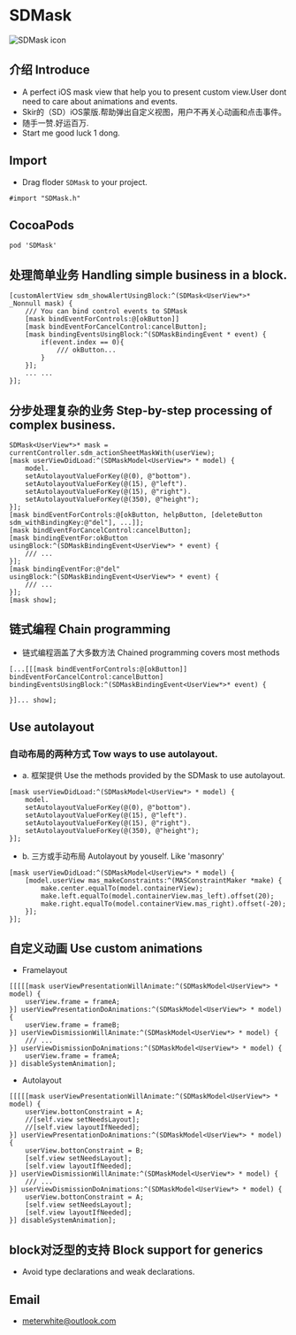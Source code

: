 # SDMask
![SDMask icon](https://raw.githubusercontent.com/Meterwhite/SDMask/master/SDMask.gif)
## 介绍 Introduce
* A perfect iOS mask view that help you to present custom view.User dont need to care about animations and events.
* Skir的（SD）iOS蒙版.帮助弹出自定义视图，用户不再关心动画和点击事件。
* 随手一赞.好运百万.
* Start me good luck 1 dong.

## Import
- Drag floder `SDMask` to your project.
```objc
#import "SDMask.h"
```
## CocoaPods
```
pod 'SDMask'
```
## 处理简单业务 Handling simple business in a block.
```objc
[customAlertView sdm_showAlertUsingBlock:^(SDMask<UserView*>*  _Nonnull mask) {
    /// You can bind control events to SDMask
    [mask bindEventForControls:@[okButton]] 
    [mask bindEventForCancelControl:cancelButton];
    [mask bindingEventsUsingBlock:^(SDMaskBindingEvent * event) {
        if(event.index == 0){
            /// okButton...
        }
    }];
    ... ...
}];
```
## 分步处理复杂的业务 Step-by-step processing of complex business.
```objc
SDMask<UserView*>* mask = currentController.sdm_actionSheetMaskWith(userView);
[mask userViewDidLoad:^(SDMaskModel<UserView*> * model) {
    model.
    setAutolayoutValueForKey(@(0), @"bottom").
    setAutolayoutValueForKey(@(15), @"left").
    setAutolayoutValueForKey(@(15), @"right").
    setAutolayoutValueForKey(@(350), @"height");
}];
[mask bindEventForControls:@[okButton, helpButton, [deleteButton sdm_withBindingKey:@"del"], ...]];
[mask bindEventForCancelControl:cancelButton];
[mask bindingEventFor:okButton usingBlock:^(SDMaskBindingEvent<UserView*> * event) {
    /// ...
}];
[mask bindingEventFor:@"del" usingBlock:^(SDMaskBindingEvent<UserView*> * event) {
    /// ...
}];
[mask show];
```
## 链式编程 Chain programming
-  链式编程涵盖了大多数方法 Chained programming covers most methods
```objc
[...[[[mask bindEventForControls:@[okButton]] bindEventForCancelControl:cancelButton] bindingEventsUsingBlock:^(SDMaskBindingEvent<UserView*>* event) {
    
}]... show];
```
## Use autolayout
### 自动布局的两种方式 Tow ways to use autolayout.
- a. 框架提供 Use the methods provided by the SDMask to use autolayout. 
```objc
[mask userViewDidLoad:^(SDMaskModel<UserView*> * model) {
    model.
    setAutolayoutValueForKey(@(0), @"bottom").
    setAutolayoutValueForKey(@(15), @"left").
    setAutolayoutValueForKey(@(15), @"right").
    setAutolayoutValueForKey(@(350), @"height");
}];
```
- b. 三方或手动布局 Autolayout by youself. Like 'masonry'
```objc
[mask userViewDidLoad:^(SDMaskModel<UserView*> * model) {
    [model.userView mas_makeConstraints:^(MASConstraintMaker *make) {
        make.center.equalTo(model.containerView);
        make.left.equalTo(model.containerView.mas_left).offset(20);
        make.right.equalTo(model.containerView.mas_right).offset(-20);
    }];
}];
```
## 自定义动画 Use custom animations
- Framelayout
```objc
[[[[[mask userViewPresentationWillAnimate:^(SDMaskModel<UserView*> * model) {
    userView.frame = frameA;
}] userViewPresentationDoAnimations:^(SDMaskModel<UserView*> * model) {
    userView.frame = frameB;
}] userViewDismissionWillAnimate:^(SDMaskModel<UserView*> * model) {
    /// ...
}] userViewDismissionDoAnimations:^(SDMaskModel<UserView*> * model) {
    userView.frame = frameA;
}] disableSystemAnimation];
```
- Autolayout
```objc
[[[[[mask userViewPresentationWillAnimate:^(SDMaskModel<UserView*> * model) {
    userView.bottonConstraint = A;
    //[self.view setNeedsLayout];
    //[self.view layoutIfNeeded];
}] userViewPresentationDoAnimations:^(SDMaskModel<UserView*> * model) {
    userView.bottonConstraint = B;
    [self.view setNeedsLayout];
    [self.view layoutIfNeeded];
}] userViewDismissionWillAnimate:^(SDMaskModel<UserView*> * model) {
    /// ...
}] userViewDismissionDoAnimations:^(SDMaskModel<UserView*> * model) {
    userView.bottonConstraint = A;
    [self.view setNeedsLayout];
    [self.view layoutIfNeeded];
}] disableSystemAnimation];
```
## block对泛型的支持 Block support for generics
* Avoid type declarations and weak declarations.

## Email
- meterwhite@outlook.com
